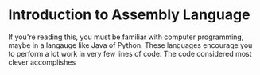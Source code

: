 # Introduction to Assembly Language

If you're reading this, you must be familiar with computer programming, maybe in a langauge like Java of Python. These languages encourage you to perform a lot work in very few lines of code. The code considered most clever accomplishes 

